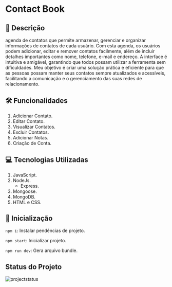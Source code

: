 # Contact Book

## 📝 Descrição

agenda de contatos que permite armazenar, gerenciar e organizar informações de contatos de cada usuário. Com esta agenda, os usuários podem adicionar, editar e remover contatos facilmente, além de incluir detalhes importantes como nome, telefone, e-mail e endereço. A interface é intuitiva e amigável, garantindo que todos possam utilizar a ferramenta sem dificuldades. Meu objetivo é criar uma solução prática e eficiente para que as pessoas possam manter seus contatos sempre atualizados e acessíveis, facilitando a comunicação e o gerenciamento das suas redes de relacionamento.

## 🛠️ Funcionalidades

1. Adicionar Contato.
2. Editar Contato.
3. Visualizar Contatos.
4. Excluir Contatos.
5. Adicionar Notas.
6. Criação de Conta.

## 💻 Tecnologias Utilizadas

1. JavaScript.
2. NodeJs.
   - Express.
3. Mongoose.
4. MongoDB.
5. HTML e CSS.

## 🔰 Inicialização

`npm i`: Instalar pendências de projeto.

`npm start`: Inicializar projeto.

`npm run dev`: Gera arquivo bundle.

## Status do Projeto

<img alt="projectstatus" src="https://img.shields.io/badge/Status do Projeto-Finalizado-gree">
